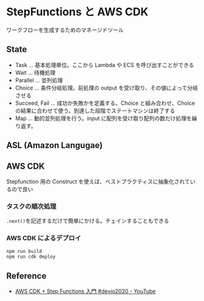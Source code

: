 # StepFunctions と AWS CDK

ワークフローを生成するためのマネージドツール

## State

- Task ... 基本処理単位。ここから Lambda や ECS を呼び出すことができる
- Wait ... 待機処理
- Parallel ... 並列処理
- Choice ... 条件分岐処理。前処理の output を受け取り、その値によって分岐させる
- Succeed, Fail ... 成功か失敗かを定義する。Choice と組み合わせ、Choice の結果に合わせて使う。到達した段階でステートマシンは終了する
- Map ... 動的並列処理を行う。input に配列を受け取り配列の数だけ処理を繰り返す。

## ASL (Amazon Langugae)

## AWS CDK

Stepfunction 用の Construct を使えば、ベストプラクティスに抽象化されているので良い

### タスクの順次処理

`.next()`を記述するだけで簡単にかける。チェインすることもできる

### AWS CDK によるデプロイ

```bash
npm run build
npm run cdk deploy
```

## Reference

- [AWS CDK + Step Functions 入門 #devio2020 - YouTube](https://www.youtube.com/watch?v=YL8SI8F-y54&feature=youtu.be)
